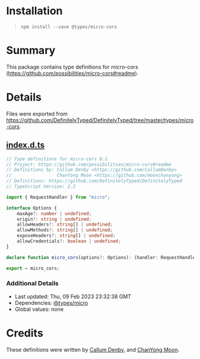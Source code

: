 # Installation
> `npm install --save @types/micro-cors`

# Summary
This package contains type definitions for micro-cors (https://github.com/possibilities/micro-cors#readme).

# Details
Files were exported from https://github.com/DefinitelyTyped/DefinitelyTyped/tree/master/types/micro-cors.
## [index.d.ts](https://github.com/DefinitelyTyped/DefinitelyTyped/tree/master/types/micro-cors/index.d.ts)
````ts
// Type definitions for micro-cors 0.1
// Project: https://github.com/possibilities/micro-cors#readme
// Definitions by: Callum Denby <https://github.com/CallumDenby>
//                 ChanYong Moon <https://github.com/moonchanyong>
// Definitions: https://github.com/DefinitelyTyped/DefinitelyTyped
// TypeScript Version: 2.2

import { RequestHandler } from "micro";

interface Options {
    maxAge?: number | undefined;
    origin?: string | undefined;
    allowHeaders?: string[] | undefined;
    allowMethods?: string[] | undefined;
    exposeHeaders?: string[] | undefined;
    allowCredentials?: boolean | undefined;
}

declare function micro_cors(options?: Options): (handler: RequestHandler) => RequestHandler;

export = micro_cors;

````

### Additional Details
 * Last updated: Thu, 09 Feb 2023 23:32:38 GMT
 * Dependencies: [@types/micro](https://npmjs.com/package/@types/micro)
 * Global values: none

# Credits
These definitions were written by [Callum Denby](https://github.com/CallumDenby), and [ChanYong Moon](https://github.com/moonchanyong).
